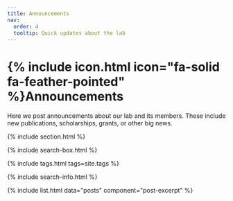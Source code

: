 ```yaml
---
title: Announcements
nav:
  order: 4
  tooltip: Quick updates about the lab
---
```


# {% include icon.html icon="fa-solid fa-feather-pointed" %}Announcements

Here we post announcements about our lab and its members. These include new publications, scholarships, grants, or other big news.

{% include section.html %}

{% include search-box.html %}

{% include tags.html tags=site.tags %}

{% include search-info.html %}

{% include list.html data="posts" component="post-excerpt" %}
